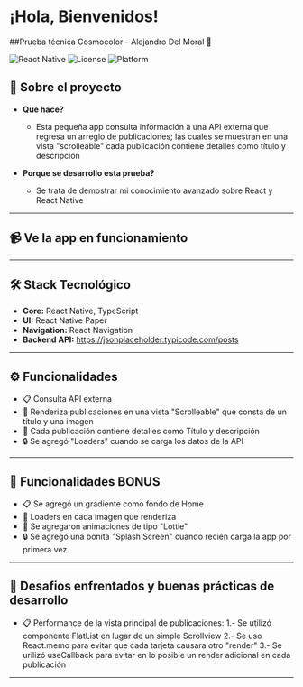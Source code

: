 # ¡Hola, Bienvenidos!

##Prueba técnica Cosmocolor - Alejandro Del Moral 📱

![React Native](https://img.shields.io/badge/React%20Native-v0.72.0-blue) ![License](https://img.shields.io/badge/License-MIT-green) ![Platform](https://img.shields.io/badge/Platform-iOS%20%7C%20Android-lightgrey)

## 🚀 **Sobre el proyecto**

- **Que hace?**
  - Esta pequeña app consulta información a una API externa que regresa un arreglo de publicaciones; las cuales se muestran en una vista "scrolleable" cada publicación contiene detalles como título y descripción

- **Porque se desarrollo esta prueba?**
  - Se trata de demostrar mi conocimiento avanzado sobre React y React Native

---

## 📹 **Ve la app en funcionamiento**


---

## 🛠️ **Stack Tecnológico**

- **Core:** React Native, TypeScript
- **UI:** React Native Paper
- **Navigation:** React Navigation
- **Backend API:** https://jsonplaceholder.typicode.com/posts

---

## ⚙️ **Funcionalidades**

- 📋 Consulta API externa
- 🌟 Renderiza publicaciones en una vista "Scrolleable" que consta de un título y una imagen
- 🚀 Cada publicación contiene detalles como Título y descripción
- 🔒 Se agregó "Loaders" cuando se carga los datos de la API

---

## 🚀 **Funcionalidades BONUS**

- 📋 Se agregó un gradiente como fondo de Home
- 🌟 Loaders en cada imagen que renderiza
- 🚀 Se agregaron animaciones de tipo "Lottie" 
- 🔒 Se agregó una bonita "Splash Screen" cuando recién carga la app por primera vez

---
## 🚀 **Desafios enfrentados y buenas prácticas de desarrollo**

- 📋 Performance de la vista principal de publicaciones:
      1.- Se utilizó componente FlatList en lugar de un simple Scrollview
      2.- Se uso React.memo para evitar que cada tarjeta causara otro "render"
      3.- Se urilizó useCallback para evitar en lo posible un render adicional en cada publicación

---
